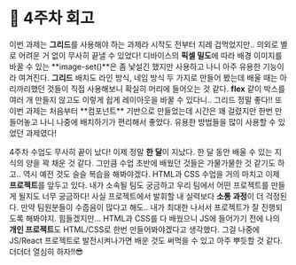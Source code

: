 # 🧐 4주차 회고

이번 과제는 **그리드**를 사용해야 하는 과제라 시작도 전부터 지레 겁먹었지만.. 의외로 별로 어려운 거 없이 무사히 끝낼 수 있었다! 디바이스의 **픽셀 밀도**에 따라 배경 이미지를 바꿀 수 있는 **image-set()**은 좀 낯설긴 했지만 사용하고 나니 아주 유용한 기능이라 여겨진다. **그리드** 배치도 라인 방식, 네임 방식 두 가지로 만들어 봤는데 배울 때는 아리까리했던 것들이 직접 사용해보니 확실히 머리에 들어오는 것 같다. **flex** 같이 박스를 여러 개 만들지 않고도 이렇게 쉽게 레이아웃을 바꿀 수 있다니.. 그리드 정말 좋다!! 또 이번 과제는 처음부터 \*\*컴포넌트\*\* 기반으로 만들었는데 시간은 꽤 걸렸지만 한번 만들어놓고 나니 나중에 배치하기가 편리해서 좋았다. 유용한 방법들을 많이 사용할 수 있었던 과제였다!

4주차 수업도 무사히 끝이 났다! 이제 정말 **한 달**이 지났다. 한 달 동안 배울 수 있는 지식의 양을 꽉 채운 것 같다. 그만큼 수업 초반에 배웠던 것들은 가물가물한 것 같기도 하고.. 역시 예전 것도 슬슬 복습을 해봐야겠다. HTML과 CSS 수업을 거의 마치고 이제 **프로젝트**를 앞두고 있다. 내가 소속될 팀도 궁금하고 우리 팀에서 어떤 프로젝트를 만들게 될지도 너무 궁금하다! 사실 프로젝트에서 발휘할 내 실력보다 **소통 과정**이 더 걱정된다. 만약 팀원분들이 수줍음이 많다고 해도.. 내가 최대한 나서서 프로젝트가 잘 진행되도록 해봐야지. 힘들겠지만...
HTML과 CSS를 다 배웠으니 JS에 들어가기 전에 나의 **개인 프로젝트**도 HTML/CSS로 한번 만들어봐야겠다고 생각했다. 그걸 나중에 JS/React 프로젝트로 발전시켜나가면 배운 것도 써먹을 수 있고 아주 뿌듯할 것 같다. 더더더 열심히 하자!!😎

